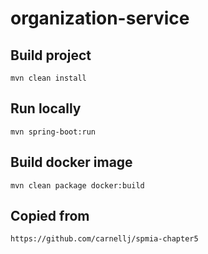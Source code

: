 # organization-service


## Build project
`mvn clean install`

## Run locally
`mvn spring-boot:run`

## Build docker image
`mvn clean package docker:build`


## Copied from
`https://github.com/carnellj/spmia-chapter5`

